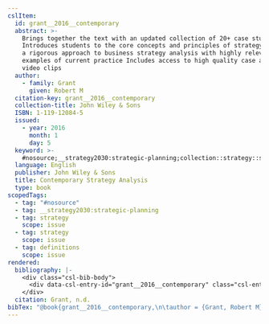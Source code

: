 ```yaml
---
cslItem:
  id: grant__2016__contemporary
  abstract: >-
    Brings together the text with an updated collection of 20+ case studies
    Introduces students to the core concepts and principles of strategy Combines
    a rigorous approach to business strategy analysis with highly relevant
    examples of current practice Includes access to high quality case and author
    video clips
  author:
    - family: Grant
      given: Robert M
  citation-key: grant__2016__contemporary
  collection-title: John Wiley & Sons
  ISBN: 1-119-12084-5
  issued:
    - year: 2016
      month: 1
      day: 5
  keyword: >-
    #nosource;__strategy2030:strategic-planning;collection::strategy::strategy::definitions
  language: English
  publisher: John Wiley & Sons
  title: Contemporary Strategy Analysis
  type: book
scopedTags:
  - tag: "#nosource"
  - tag: __strategy2030:strategic-planning
  - tag: strategy
    scope: issue
  - tag: strategy
    scope: issue
  - tag: definitions
    scope: issue
rendered:
  bibliography: |-
    <div class="csl-bib-body">
      <div data-csl-entry-id="grant__2016__contemporary" class="csl-entry">Grant, R. M. n.d.. <i>Contemporary Strategy Analysis</i>. John Wiley &#38; Sons.</div>
    </div>
  citation: Grant, n.d.
bibTex: "@book{grant__2016__contemporary,\n\tauthor = {Grant, Robert M},\n\tseries = {John {Wiley} & {Sons}},\n\tpublisher = {John Wiley & Sons},\n\ttitle = {Contemporary {Strategy} {Analysis}},\n}\n\n"
---
```

